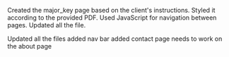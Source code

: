 Created the major_key page based on the client's instructions.
Styled it according to the provided PDF. 
Used JavaScript for navigation between pages. 
Updated all the file.

Updated all the files
added nav bar
added contact page
needs to work on the about page
